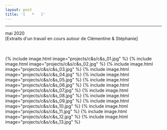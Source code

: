 ```yaml
---
layout: post
title: '[   *   ]'
---
```

---
 mai 2020
 <br>
 [Extraits d'un travail en cours autour de Clémentine & Stéphanie]
 <br>
 <br>
 <br>



{% include image.html image="projects/c&s/c&s_01.jpg" %}
{% include image.html image="projects/c&s/c&s_02.jpg" %}
{% include image.html image="projects/c&s/c&s_03.jpg" %}
{% include image.html image="projects/c&s/c&s_04.jpg" %}
{% include image.html image="projects/c&s/c&s_05.jpg" %}
{% include image.html image="projects/c&s/c&s_06.jpg" %}
{% include image.html image="projects/c&s/c&s_07.jpg" %}
{% include image.html image="projects/c&s/c&s_08.jpg" %}
{% include image.html image="projects/c&s/c&s_09.jpg" %}
{% include image.html image="projects/c&s/c&s_10.jpg" %}
{% include image.html image="projects/c&s/c&s_11.jpg" %}
{% include image.html image="projects/c&s/c&s_12.jpg" %}
{% include image.html image="projects/c&s/c&s_13.jpg" %}


